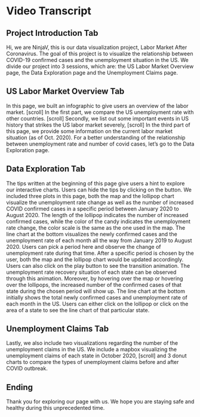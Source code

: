 # Video Transcript

## Project Introduction Tab
Hi, we are NinjaV, this is our data visualization project, Labor Market After Coronavirus. The goal of this project is to visualize the relationship between COVID-19 confirmed cases and the unemployment situation in the US. We divide our project into 3 sessions, which are: the US Labor Market Overview page, the Data Exploration page and the Unemployment Claims page.
## US Labor Market Overview Tab
In this page, we built an infographic to give users an overview of the labor market. [scroll] In the first part, we compare the US unemployment rate with other countries. [scroll] Secondly, we list out some important events in US history that strikes the US labor market severely, [scroll] In the third part of this page, we provide some information on the current labor market situation (as of Oct. 2020).
For a better understanding of the relationship between unemployment rate and number of covid cases, let’s go to the Data Exploration page.
## Data Exploration Tab
The tips written at the beginning of this page give users a hint to explore our interactive charts. Users can hide the tips by clicking on the button.
We included three plots in this page, both the map and the lollipop chart visualize the unemployment rate change as well as the number of increased COVID confirmed cases in a specific period between January 2020 to August 2020. The length of the lollipop indicates the number of increased confirmed cases, while the color of the candy indicates the unemployment rate change, the color scale is the same as the one used in the map. The line chart at the bottom visualizes the newly confirmed cases and the unemployment rate of each month all the way from January 2019 to August 2020.
Users can pick a period here and observe the change of unemployment rate during that time. After a specific period is chosen by the user, both the map and the lollipop chart would be updated accordingly.
Users can also click on the play button to see the transition animation. The unemployment rate recovery situation of each state can be observed through this animation.
Moreover, by hovering over the map or hovering over the lollipops, the increased number of the confirmed cases of that state during the chosen period will show up.
The line chart at the bottom initially shows the total newly confirmed cases and unemployment rate of each month in the US. Users can either click on the lollipop or click on the area of a state to see the line chart of that particular state.
## Unemployment Claims Tab
Lastly, we also include two visualizations regarding the number of the unemployment claims in the US. We include a mapbox visualizing the unemployment claims of each state in October 2020, [scroll] and 3 donut charts to compare the types of unemployment claims before and after COVID outbreak.

## Ending
Thank you for exploring our page with us. We hope you are staying safe and healthy during this unprecedented time.
